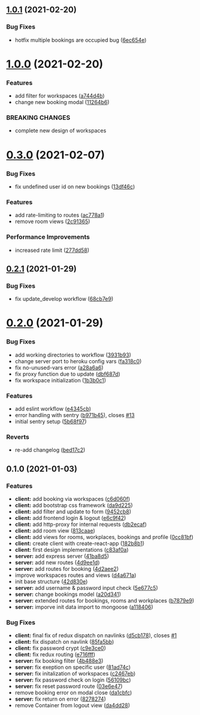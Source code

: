 ## [1.0.1](https://github.com/Elanum/workspace-booking/compare/v1.0.0...v1.0.1) (2021-02-20)


### Bug Fixes

* hotfix multiple bookings are occupied bug ([6ec654e](https://github.com/Elanum/workspace-booking/commit/6ec654e3d00271d71e853df45c412e16a1aa980c))

# [1.0.0](https://github.com/Elanum/workspace-booking/compare/v0.3.0...v1.0.0) (2021-02-20)


### Features

* add filter for workspaces ([a744d4b](https://github.com/Elanum/workspace-booking/commit/a744d4b2bb7825a977c62e73093bf29eaed567c4))
* change new booking modal ([11264b6](https://github.com/Elanum/workspace-booking/commit/11264b69f9a34639da25fef0144a56c6a768af60))


### BREAKING CHANGES

* complete new design of workspaces

# [0.3.0](https://github.com/Elanum/workspace-booking/compare/v0.2.1...v0.3.0) (2021-02-07)


### Bug Fixes

* fix undefined user id on new bookings ([13df46c](https://github.com/Elanum/workspace-booking/commit/13df46c06fcfd234a5754ee8dd0346d4b63c97b4))


### Features

* add rate-limiting to routes ([ac778a1](https://github.com/Elanum/workspace-booking/commit/ac778a1d18b70a9fa93d7992804ece120494510d))
* remove room views ([2c91365](https://github.com/Elanum/workspace-booking/commit/2c91365ffc65dfb7566262b5e8174fb03af1703a))


### Performance Improvements

* increased rate limit ([277dd58](https://github.com/Elanum/workspace-booking/commit/277dd5823e53f5daacf06d60ecba2691cbadf634))

## [0.2.1](https://github.com/Elanum/workspace-booking/compare/v0.2.0...v0.2.1) (2021-01-29)


### Bug Fixes

* fix update_develop workflow ([68cb7e9](https://github.com/Elanum/workspace-booking/commit/68cb7e99c9e1a69ef6199f131b0afae8df7df4d9))

# [0.2.0](https://github.com/Elanum/workspace-booking/compare/v0.1.0...v0.2.0) (2021-01-29)


### Bug Fixes

* add working directories to workflow ([3931b93](https://github.com/Elanum/workspace-booking/commit/3931b934d3be8785cf38d86374756fc52cb8f080))
* change server port to heroku config vars ([fa318c0](https://github.com/Elanum/workspace-booking/commit/fa318c071f6e22e40d6728d7c3d993301538d4f7))
* fix no-unused-vars error ([a28a6a6](https://github.com/Elanum/workspace-booking/commit/a28a6a6e668cf18e098f4c63da2047336ed3a9e0))
* fix proxy function due to update ([dbf687d](https://github.com/Elanum/workspace-booking/commit/dbf687d5fa90b61f778520a9c200b4aaa43eeb22))
* fix workspace initialization ([1b3b0c1](https://github.com/Elanum/workspace-booking/commit/1b3b0c1227672e9fa1d21f7037d6a47cdffa3f6e))


### Features

* add eslint workflow ([e4345cb](https://github.com/Elanum/workspace-booking/commit/e4345cb7853895980ea2e1e5ee41b60354e3ea89))
* error handling with sentry ([b971b45](https://github.com/Elanum/workspace-booking/commit/b971b453f411bb2fdb454bc925f099e6b6fdb764)), closes [#13](https://github.com/Elanum/workspace-booking/issues/13)
* initial sentry setup ([5b68f97](https://github.com/Elanum/workspace-booking/commit/5b68f975c917c85817b2d99d4899180d9eebb30b))


### Reverts

* re-add changelog ([bed17c2](https://github.com/Elanum/workspace-booking/commit/bed17c286c9acd95e2f9f264e49ead09a80c5f06))

## 0.1.0 (2021-01-03)


### Features

* **client:** add booking via workspaces ([c6d060f](https://github.com/Elanum/workspace-booking/commit/c6d060fc4c41a8d999e2125afe06110c2d230ba9))
* **client:** add bootstrap css framework ([da9d225](https://github.com/Elanum/workspace-booking/commit/da9d225868dd854f509cfeaad88126b72fb474d6))
* **client:** add filter and update to form ([9452cb8](https://github.com/Elanum/workspace-booking/commit/9452cb8a1dba81d281647f29cab1342ad5e55f12))
* **client:** add frontend login & logout ([e6c9f42](https://github.com/Elanum/workspace-booking/commit/e6c9f42527735b0ce995efbe694b0cc15d4e0a83))
* **client:** add http-proxy for internal requests ([db2ecaf](https://github.com/Elanum/workspace-booking/commit/db2ecafa93b00ed071f87dc26d61bedf18a70d57))
* **client:** add room view ([813caae](https://github.com/Elanum/workspace-booking/commit/813caaea62a40479a35adee09b26aaac2448c7ab))
* **client:** add views for rooms, workplaces, bookings and profile ([0cc81bf](https://github.com/Elanum/workspace-booking/commit/0cc81bfeb2611973fdba3fae135a50be227f14bc))
* **client:** create client with create-react-app ([182b8b1](https://github.com/Elanum/workspace-booking/commit/182b8b1a1fae5bc3aaa368b457ea0a5af11ebe1b))
* **client:** first design implementations ([c83af0a](https://github.com/Elanum/workspace-booking/commit/c83af0ad21cb8589db5fa576b9128c1a253bbac7))
* **server:** add express server ([41ba8d5](https://github.com/Elanum/workspace-booking/commit/41ba8d53e6744183a656cff6a11acdff1815c287))
* **server:** add new routes ([4d9ee1d](https://github.com/Elanum/workspace-booking/commit/4d9ee1dc2b8335f9320734a2e5417c0d68242229))
* **server:** add routes for booking ([4d2aee2](https://github.com/Elanum/workspace-booking/commit/4d2aee2703c7eed5e360ca0c4477413a0046e585))
* improve workspaces routes and views ([d4a671a](https://github.com/Elanum/workspace-booking/commit/d4a671ace1b16f24417137918e87f2468bb4ee33))
* init base structure ([42d830e](https://github.com/Elanum/workspace-booking/commit/42d830e5cc7f981532880d1ec3df7d221304c7b3))
* **server:** add username & password input check ([5e677c5](https://github.com/Elanum/workspace-booking/commit/5e677c552f69823105c1c6a30c92024933989699))
* **server:** change bookings model ([a20d341](https://github.com/Elanum/workspace-booking/commit/a20d341a5a695c552ed84cfef78fe8ab254d9ed8))
* **server:** extended routes for bookings, rooms and workplaces ([b7879e9](https://github.com/Elanum/workspace-booking/commit/b7879e9052ea6cf3b511a87ef9584be5349821bc))
* **server:** imporve init data import to mongoose ([a118406](https://github.com/Elanum/workspace-booking/commit/a1184067b50896948e3bd0e9c7c73b4d909f4970))


### Bug Fixes

* **client:** final fix of redux dispatch on navlinks ([d5cb178](https://github.com/Elanum/workspace-booking/commit/d5cb178062d94657a225cb39855c2fee44c793a8)), closes [#1](https://github.com/Elanum/workspace-booking/issues/1)
* **client:** fix dispatch on navlink ([85fa5bb](https://github.com/Elanum/workspace-booking/commit/85fa5bb77deafffee253c259259165a8bd5dc66a))
* **client:** fix password crypt ([c9e3ce0](https://github.com/Elanum/workspace-booking/commit/c9e3ce00f68729ef41dc0f6e0b385583b425989a))
* **client:** fix redux routing ([e716fff](https://github.com/Elanum/workspace-booking/commit/e716fff74f1236333847738245de33d3cb096fc6))
* **server:** fix booking filter ([4b488e3](https://github.com/Elanum/workspace-booking/commit/4b488e374f0f34d087e4de8ea1eec70da30c8029))
* **server:** fix exeption on specific user ([81ad74c](https://github.com/Elanum/workspace-booking/commit/81ad74cac2a28be7ad4b1266b249170fe18ef143))
* **server:** fix initalization of workspaces ([c2467eb](https://github.com/Elanum/workspace-booking/commit/c2467ebc7f30540b0c9723357543ed1c56748cd0))
* **server:** fix password check on login ([56109bc](https://github.com/Elanum/workspace-booking/commit/56109bc796deac11dad87729c50c1024e318d258))
* **server:** fix reset password route ([03e6e47](https://github.com/Elanum/workspace-booking/commit/03e6e475bcfc8ebe3620a9f001dbae42f22aed8c))
* remove booking error on modal close ([da1cbfc](https://github.com/Elanum/workspace-booking/commit/da1cbfcd0eaa841bc726b30768c499f7f5b0f2b7))
* **server:** fix return on error ([8278274](https://github.com/Elanum/workspace-booking/commit/82782745428f4ed4a5622ac3f81c04e5c4814edd))
* remove Container from logout view ([da4dd28](https://github.com/Elanum/workspace-booking/commit/da4dd282a8d43e1dd35e42994724421142c0ff23))
